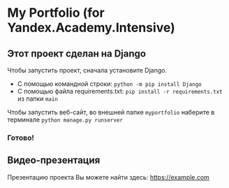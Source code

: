 # My Portfolio (for Yandex.Academy.Intensive)

## Этот проект сделан на Django

Чтобы запустить проект, сначала установите Django.
- С помощью командной строки:
`python -m pip install Django`
- С помощью файла requirements.txt: `pip install -r requirements.txt` из папки `main`

Чтобы запустить веб-сайт, во внешней папке `myportfolio` наберите в терминале `python manage.py runserver`

### Готово!

## Видео-презентация

Презентацию проекта Вы можете найти здесь: https://example.com

